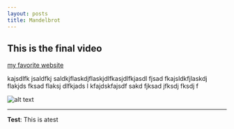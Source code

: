 ```yaml
---
layout: posts
title: Mandelbrot
---
```


## This is the final video


[my favorite website](C:\Users\Rose\git_FC\FC01021\mandelbrot\test\out.mp4)

kajsdlfk jsaldfkj saldkjflaskdjflaskjdlfkasjdlfkjasdl fjsad fkajsldkfjlaskdj flakjds fksad flaksj dlfkjads l
kfajdskfajsdf sakd fjksad jfksdj fksdj f



![alt text](../assets/images/grouppic.jpg "Team Picture")

---
**Test**: This is atest
